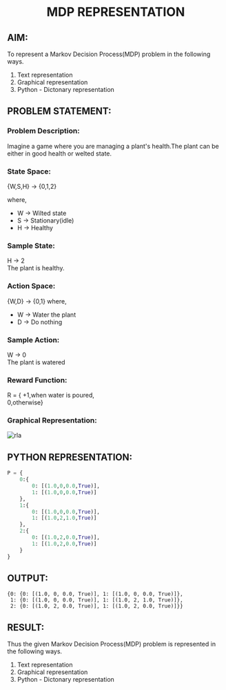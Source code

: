 # <p align="center"> MDP REPRESENTATION </p>

## AIM:
To represent a Markov Decision Process(MDP) problem in the following ways.

  1. Text representation
  2. Graphical representation
  3. Python - Dictonary representation

## PROBLEM STATEMENT:

### Problem Description:
Imagine a game where you are managing a plant's health.The plant can be either in good health or welted state.

### State Space:
{W,S,H} -> {0,1,2}

where,
- W -> Wilted state
- S -> Stationary(idle)
- H -> Healthy
### Sample State:
H -> 2<br>
The plant is healthy.

### Action Space:
{W,D} -> {0,1}
 where,
 - W -> Water the plant
 - D -> Do nothing

### Sample Action:
W -> 0<br>
The plant is watered

### Reward Function:
R = { +1,when water is poured,<br>
       0,otherwise}

### Graphical Representation:
![rla](https://github.com/Aadheeshwar-AIDS/mdp-representation/assets/93427205/e93d8140-457e-42e4-95bc-b6660d8c4bca)



## PYTHON REPRESENTATION:
```py
P = {
    0:{
        0: [(1.0,0,0.0,True)],
        1: [(1.0,0,0.0,True)]
    },
    1:{
        0: [(1.0,0,0.0,True)],
        1: [(1.0,2,1.0,True)]
    },
    2:{
        0: [(1.0,2,0.0,True)],
        1: [(1.0,2,0.0,True)]
    }
}
```
## OUTPUT:
```
{0: {0: [(1.0, 0, 0.0, True)], 1: [(1.0, 0, 0.0, True)]},
 1: {0: [(1.0, 0, 0.0, True)], 1: [(1.0, 2, 1.0, True)]},
 2: {0: [(1.0, 2, 0.0, True)], 1: [(1.0, 2, 0.0, True)]}}
```

## RESULT:
Thus the given Markov Decision Process(MDP) problem is represented in the following ways.

  1. Text representation
  2. Graphical representation
  3. Python - Dictonary representation
